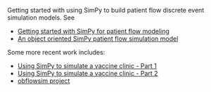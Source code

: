Getting started with using SimPy to build patient flow discrete event simulation models. See

- [Getting started with SimPy for patient flow modeling](https://misken.github.io/blog/simpy-getting-started/)
- [An object oriented SimPy patient flow simulation model](https://misken.github.io/blog/simpy-first-oo-patflow-model/)

Some more recent work includes:

- [Using SimPy to simulate a vaccine clinic - Part 1](https://misken.github.io/blog/simpy_getting_started_vaccine_clinic/)
- [Using SimPy to simulate a vaccine clinic - Part 2](https://misken.github.io/blog/simpy_vaccine_clinic_improvements/)
- [obflowsim project](https://github.com/misken/obflowsim)
